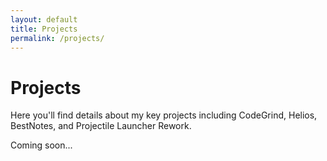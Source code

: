 ```yaml
---
layout: default
title: Projects
permalink: /projects/
---
```


# Projects

Here you'll find details about my key projects including CodeGrind, Helios, BestNotes, and Projectile Launcher Rework.

Coming soon... 